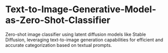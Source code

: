 # Text-to-Image-Generative-Model-as-Zero-Shot-Classifier
Zero-shot image classifier using latent diffusion models like Stable Diffusion, leveraging text-to-image generation capabilities for efficient and accurate categorization based on textual prompts.
